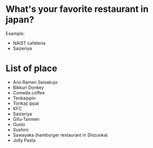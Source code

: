 # What's your favorite restaurant in japan?
 Example:
- NAIST cafeteria
- Saizeriya
# List of place
- Ano Ramen Seisakujo
- Bikkuri Donkey
- Comeda coffee
- Tenkaippin
- Torikaji ippai
- KFC
- Saizeriya
- Gifu-Tanmen
- Gusto
- Sushiro
- Sawayaka (hamburger restaurant in Shizuoka)
- Jolly Pasta

